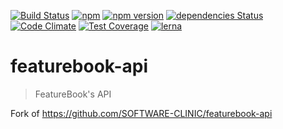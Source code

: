 [![Build Status](https://github.com/jkroepke/featurebook-js/workflows/ci/badge.svg)](https://github.com/jkroepke/featurebook-js)
[![npm](https://img.shields.io/npm/dw/@jkroepke/featurebook-api)](https://www.npmjs.com/package/@jkroepke/featurebook-api)
[![npm version](https://img.shields.io/npm/v/@jkroepke/featurebook-api)](https://www.npmjs.com/package/@jkroepke/featurebook-api)
[![dependencies Status](https://david-dm.org/jkroepke/featurebook-js/status.svg?path=packages/featurebook-api)](https://david-dm.org/jkroepke/featurebook-js?path=packages/featurebook-api)
[![Code Climate](https://codeclimate.com/github/jkroepke/featurebook-js-api/badges/gpa.svg)](https://codeclimate.com/github/jkroepke/featurebook-js-api)
[![Test Coverage](https://codeclimate.com/github/jkroepke/featurebook-js-api/badges/coverage.svg)](https://codeclimate.com/github/jkroepke/featurebook-js-api/coverage)
[![lerna](https://img.shields.io/badge/maintained%20with-lerna-cc00ff.svg)](https://lerna.js.org/)

# featurebook-api

> FeatureBook's API

Fork of https://github.com/SOFTWARE-CLINIC/featurebook-api
